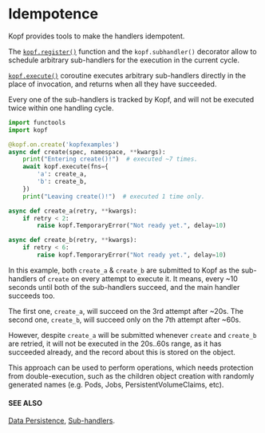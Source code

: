 # Idempotence

Kopf provides tools to make the handlers idempotent.

The [`kopf.register()`](packages/kopf.md#kopf.register) function and the `kopf.subhandler()` decorator
allow to schedule arbitrary sub-handlers for the execution in the current cycle.

[`kopf.execute()`](packages/kopf.md#kopf.execute) coroutine executes arbitrary sub-handlers
directly in the place of invocation, and returns when all they have succeeded.

Every one of the sub-handlers is tracked by Kopf, and will not be executed
twice within one handling cycle.

```python
import functools
import kopf

@kopf.on.create('kopfexamples')
async def create(spec, namespace, **kwargs):
    print("Entering create()!")  # executed ~7 times.
    await kopf.execute(fns={
        'a': create_a,
        'b': create_b,
    })
    print("Leaving create()!")  # executed 1 time only.

async def create_a(retry, **kwargs):
    if retry < 2:
        raise kopf.TemporaryError("Not ready yet.", delay=10)

async def create_b(retry, **kwargs):
    if retry < 6:
        raise kopf.TemporaryError("Not ready yet.", delay=10)
```

In this example, both `create_a` & `create_b` are submitted to Kopf
as the sub-handlers of `create` on every attempt to execute it.
It means, every ~10 seconds until both of the sub-handlers succeed,
and the main handler succeeds too.

The first one, `create_a`, will succeed on the 3rd attempt after ~20s.
The second one, `create_b`, will succeed only on the 7th attempt after ~60s.

However, despite `create_a` will be submitted whenever `create`
and `create_b` are retried, it will not be executed in the 20s..60s range,
as it has succeeded already, and the record about this is stored on the object.

This approach can be used to perform operations, which needs protection
from double-execution, such as the children object creation with randomly
generated names (e.g. Pods, Jobs, PersistentVolumeClaims, etc).

#### SEE ALSO
[Data Persistence](https://docs.python.org/3/library/persistence.html#persistence), [Sub-handlers](handlers.md#subhandlers).
